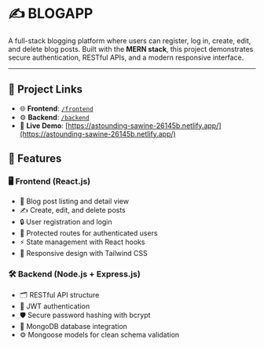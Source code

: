 # ✍️ BLOGAPP

A full-stack blogging platform where users can register, log in, create, edit, and delete blog posts. Built with the **MERN stack**, this project demonstrates secure authentication, RESTful APIs, and a modern responsive interface.

---

## 🔗 Project Links

- 🌐 **Frontend**: [`/frontend`](https://github.com/Shivamsingh777/BLOGAPP/tree/main/frontend)
- ⚙️ **Backend**: [`/backend`](https://github.com/Shivamsingh777/BLOGAPP/tree/main/backend)
- 🚀 **Live Demo**: [https://astounding-sawine-26145b.netlify.app/](https://astounding-sawine-26145b.netlify.app/)
## 🚀 Features

### 🖥️ Frontend (React.js)
- 📝 Blog post listing and detail view
- ✍️ Create, edit, and delete posts
- 🔒 User registration and login
- 📄 Protected routes for authenticated users
- ⚡ State management with React hooks
- 🎨 Responsive design with Tailwind CSS

### 🛠️ Backend (Node.js + Express.js)
- 🗂️ RESTful API structure
- 🔑 JWT authentication
- 🛡️ Secure password hashing with bcrypt
- 💾 MongoDB database integration
- ⚙️ Mongoose models for clean schema validation
